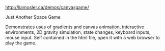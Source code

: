 http://liamosler.ca/demos/canvasgame/ 

Just Another Space Game


Demonstrates uses of gradients and canvas animation, interactive environments, 2D gravity simulation, state changes, keyboard inputs, mouse input. Self contained in the html file, open it with a web browser to play the game.
